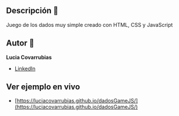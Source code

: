 ## Descripción 🎯 
Juego de los dados muy simple creado con HTML, CSS y JavaScript

## Autor 🎀
**Lucia Covarrubias**
* [LinkedIn](https://www.linkedin.com/in/luciacovarrubias/)

## Ver ejemplo en vivo
- [https://luciacovarrubias.github.io/dadosGameJS/](https://luciacovarrubias.github.io/dadosGameJS/)


